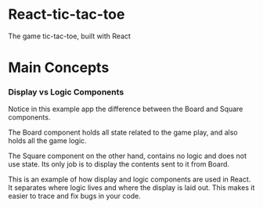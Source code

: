 # React-tic-tac-toe
The game tic-tac-toe, built with React


# Main Concepts

### Display vs Logic Components
Notice in this example app the difference between the Board and Square components.

The Board component holds all state related to the game play, and also holds all the game logic.

The Square component on the other hand, contains no logic and does not use state. Its only job is to display the contents sent to it from Board.

This is an example of how display and logic components are used in React. It separates where logic lives and where the display is laid out. This makes it easier to trace and fix bugs in your code.
